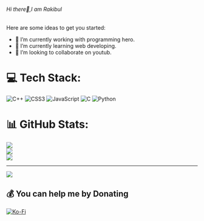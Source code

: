 ###### Hi there👋,I am Rakibul




Here are some ideas to get you started:

- 🔭 I’m currently working with programming hero.
- 🌱 I’m currently learning web developing.
- 👯 I’m looking to collaborate on youtub.


# 💻 Tech Stack:
![C++](https://img.shields.io/badge/c++-%2300599C.svg?style=for-the-badge&logo=c%2B%2B&logoColor=white) ![CSS3](https://img.shields.io/badge/css3-%231572B6.svg?style=for-the-badge&logo=css3&logoColor=white) ![JavaScript](https://img.shields.io/badge/javascript-%23323330.svg?style=for-the-badge&logo=javascript&logoColor=%23F7DF1E) ![C](https://img.shields.io/badge/c-%2300599C.svg?style=for-the-badge&logo=c&logoColor=white) ![Python](https://img.shields.io/badge/python-3670A0?style=for-the-badge&logo=python&logoColor=ffdd54)
# 📊 GitHub Stats:
![](https://github-readme-stats.vercel.app/api?username=Flocky05&theme=dark&hide_border=false&include_all_commits=false&count_private=false)<br/>
![](https://github-readme-streak-stats.herokuapp.com/?user=Flocky05&theme=dark&hide_border=false)<br/>
![](https://github-readme-stats.vercel.app/api/top-langs/?username=Flocky05&theme=dark&hide_border=false&include_all_commits=false&count_private=false&layout=compact)

---
[![](https://visitcount.itsvg.in/api?id=Flocky05&icon=0&color=0)](https://visitcount.itsvg.in)

  ## 💰 You can help me by Donating
  [![Ko-Fi](https://img.shields.io/badge/Ko--fi-F16061?style=for-the-badge&logo=ko-fi&logoColor=white)](https://ko-fi.com/love) 

  <!-- Proudly created with GPRM ( https://gprm.itsvg.in ) -->
  
